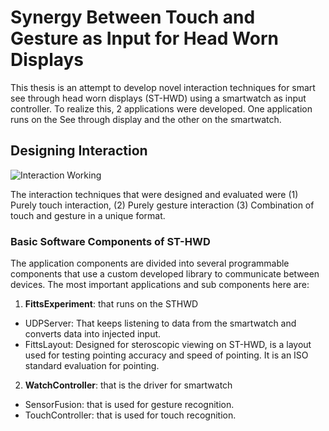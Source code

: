 # Synergy Between Touch and Gesture as Input for Head Worn Displays
This thesis is an attempt to develop novel interaction techniques for smart see through head worn displays (ST-HWD) using a smartwatch as input controller. To realize this, 2 applications were developed. One application runs on the See through display and the other on the smartwatch.

## Designing Interaction
<img src = "https://github.com/ksughosh/Thesis/blob/master/prototype.png" alt = "Interaction Working">

The interaction techniques that were designed and evaluated were (1) Purely touch interaction, (2) Purely gesture interaction (3) Combination of touch and gesture in a unique format.

### Basic Software Components of ST-HWD
The application components are divided into several programmable components that use a custom developed library to communicate between devices. The most important applications and sub components here are:

1. __FittsExperiment__: that runs on the STHWD
  * UDPServer: That keeps listening to data from the smartwatch and converts data into injected input.
  * FittsLayout: Designed for steroscopic viewing on ST-HWD, is a layout used for testing pointing accuracy and speed of pointing. It is an ISO standard evaluation for pointing.

2. __WatchController__: that is the driver for smartwatch
  * SensorFusion: that is used for gesture recognition.
  * TouchController: that is used for touch recognition.

